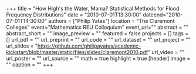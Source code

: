 +++
title = "How High's the Water, Mama? Statistical Methods for Flood Frequency Distributions"
date = "2010-07-01T13:30:00"
dateend="2010-07-01T14:30:00"
authors = ["Philip Yates"]
location = "The Claremont Colleges"
event="Mathematics REU Colloquium"
event_url=""
abstract = ""
abstract_short = ""
image_preview = ""
featured = false
projects = []
tags = []
url_pdf = ""
url_preprint = ""
url_code = ""
url_dataset = ""
url_project = ""
url_slides = "https://github.com/philipayates/academic-kickstart/blob/master/static/files/slides/claremont2010.pdf"
url_video = ""
url_poster = ""
url_source = ""
math = true
highlight = true
[header]
image = ""
caption = ""
+++
